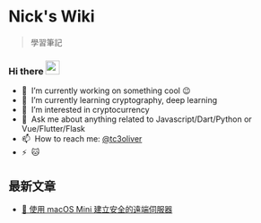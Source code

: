 # Nick's Wiki

> 學習筆記

### Hi there <a href="https://17coding.online/"><img src="https://media.giphy.com/media/hvRJCLFzcasrR4ia7z/giphy.gif" width="25px"></a>

- 🔭 &nbsp;I’m currently working on something cool :wink:
- 🌱 &nbsp;I’m currently learning cryptography, deep learning
- 👀 &nbsp;I’m interested in cryptocurrency
- 💬 &nbsp;Ask me about anything related to Javascript/Dart/Python or Vue/Flutter/Flask
- 📫 &nbsp;How to reach me: [@tc3oliver](https://twitter.com/Tc3Oliver)
- ⚡ &nbsp;:cat:

## 最新文章

* [📄 使用 macOS Mini 建立安全的遠端伺服器](/wiki/[02]資訊安全/[03]使用%20macOS%20Mini%20建立安全的遠端伺服器)